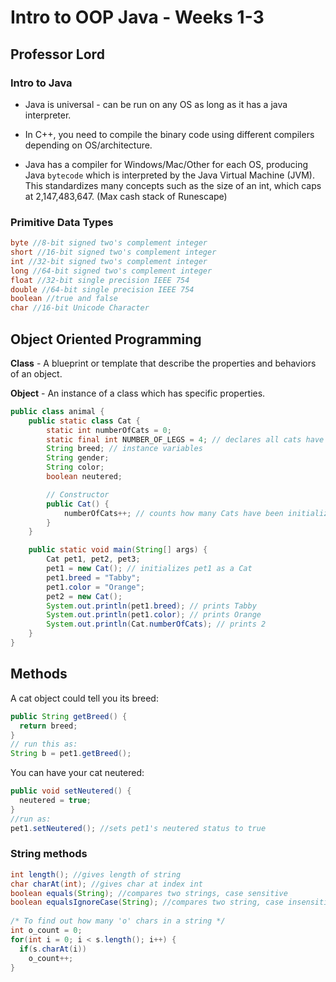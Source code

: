 # Intro to OOP Java - Weeks 1-3

## Professor Lord

### Intro to Java

* Java is universal - can be run on any OS as long as it has a java interpreter. 
* In C++, you need to compile the binary code using different compilers depending on OS/architecture.

* Java has a compiler for Windows/Mac/Other for each OS, producing Java ```bytecode``` which is interpreted by the Java Virtual Machine (JVM). This standardizes many concepts such as the size of an int, which caps at 2,147,483,647. (Max cash stack of Runescape)



### Primitive Data Types

```java
byte //8-bit signed two's complement integer
short //16-bit signed two's complement integer
int //32-bit signed two's complement integer
long //64-bit signed two's complement integer
float //32-bit single precision IEEE 754
double //64-bit single precision IEEE 754
boolean //true and false
char //16-bit Unicode Character
```



## Object Oriented Programming

**Class** - A blueprint or template that describe the properties and behaviors of an object.

**Object** - An instance of a class which has specific properties.



```java
public class animal {
    public static class Cat {
        static int numberOfCats = 0;
        static final int NUMBER_OF_LEGS = 4; // declares all cats have 4 legs, cannot be changed (final)
        String breed; // instance variables
        String gender;
        String color;
        boolean neutered;

        // Constructor
        public Cat() {
            numberOfCats++; // counts how many Cats have been initialized
        }
    }

    public static void main(String[] args) {
        Cat pet1, pet2, pet3;
        pet1 = new Cat(); // initializes pet1 as a Cat
        pet1.breed = "Tabby";
        pet1.color = "Orange";
        pet2 = new Cat();
        System.out.println(pet1.breed); // prints Tabby
        System.out.println(pet1.color); // prints Orange
        System.out.println(Cat.numberOfCats); // prints 2
    }
}

```



## Methods

A cat object could tell you its breed:

```java
public String getBreed() {
  return breed;
}
// run this as:
String b = pet1.getBreed();
```

You can have your cat neutered:

```java
public void setNeutered() {
  neutered = true;
}
//run as:
pet1.setNeutered(); //sets pet1's neutered status to true
```



### String methods

```java
int length(); //gives length of string
char charAt(int); //gives char at index int
boolean equals(String); //compares two strings, case sensitive
boolean equalsIgnoreCase(String); //compares two string, case insensitive
 
/* To find out how many 'o' chars in a string */
int o_count = 0;
for(int i = 0; i < s.length(); i++) {
  if(s.charAt(i)) 
    o_count++;
}
```

